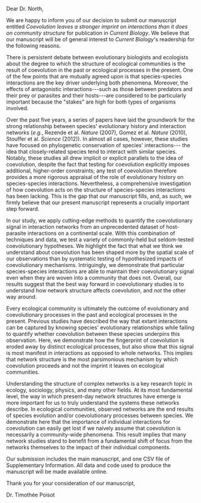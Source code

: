 Dear Dr. North,

We are happy to inform you of our decision to submit our manuscript entitled
*Coevolution leaves a stronger imprint on interactions than it does on community
structure* for publication in *Current Biology*. We believe that our manuscript
will be of general interest to *Current Biology*'s readership for the following
reasons.

There is persistent debate between evolutionary biologists and ecologists about
the degree to which the structure of ecological communities is the result of
coevolution in the past or ecological processes in the present. One of the few
points that are mutually agreed upon is that species-species interactions are
the key driver underlying both phenomena. Moreover, the effects of
antagonistic interactions---such as those between predators and their prey
or parasites and their hosts---are considered to be particularly important
because the "stakes" are high for both types of organisms involved.

Over the past five years, a series of papers have laid the groundwork for the
strong relationship between species' evolutionary history and interaction
networks (*e.g.*, Rezende et al. *Nature* (2007), Gomez et al. *Nature* (2010),
Stouffer et al. *Science* (2012)). In almost all cases, however, these studies
have focused on phylogenetic conservation of species' interactions--- the idea
that closely-related species tend to interact with similar species. Notably,
these studies all drew implicit or explicit parallels to the idea of
coevolution, despite the fact that testing for coevolution explicitly imposes
additional, higher-order constraints; any test of coevolution therefore provides
a more rigorous appraisal of the role of evolutionary history on species-species
interactions. Nevertheless, a comprehensive investigation of how coevolution
acts on the structure of species-species interactions has been lacking. This is
the gap that our manuscript fills, and, as such, we firmly believe that our
present manuscript represents a crucially important step forward.

In our study, we apply cutting-edge methods to quantify the coevolutionary
signal in interaction networks from an unprecedented dataset of host-parasite
interactions on a continental scale. With this combination of techniques and
data, we test a variety of commonly-held but seldom-tested coevolutionary
hypotheses. We highlight the fact that what we think we understand about
coevolution has been shaped more by the spatial scale of our observations than
by systematic testing of hypothesized impacts of coevolutionary mechanisms.
Intriguingly, we demonstrate that particular species-species interactions are
able to maintain their coevolutionary signal even when they are woven into a
community that does not. Overall, our results suggest that the best way forward
in coevolutionary studies is to understand how network structure affects
coevolution, and *not* the other way around.

Every ecological community is ultimately the outcome of evolutionary and
coevolutionary processes in the past and ecological processes in the present.
Previous studies have described the way that extant interactions can be captured
by knowing species' evolutionary relationships while failing to quantify whether
coevolution between these species underpins this observation.  Here, we
demonstrate how the fingerprint of coevolution is eroded away by distinct
ecological processes, but also show that this signal is most manifest in
interactions as opposed to whole networks. This implies that network structure
is the most parsimonious mechanism by which coevolution proceeds and not the
imprint it leaves on ecological communities.

Understanding the structure of complex networks is a key research topic in
ecology, sociology, physics, and many other fields. At its most fundamental
level, the way in which present-day network structures have emerge is more
important for us to truly understand the systems these networks describe. In
ecological communities, observed networks are the end results of species
evolution and/or coevolutionary processes between species.  We demonstrate here
that the importance of individual interactions for coevolution can easily get
lost if we naively assume that coevolution is necessarily a community-wide
phenomena. This result implies that many network studies stand to benefit from a
fundamental shift of focus from the networks themselves to the impact of their
individual components.

Our submission includes the main manuscript, and one CSV file of Supplementary
Information. All data and code used to produce the manuscript will be made
available online.

Thank you for your consideration of our manuscript,

Dr. Timothée Poisot
